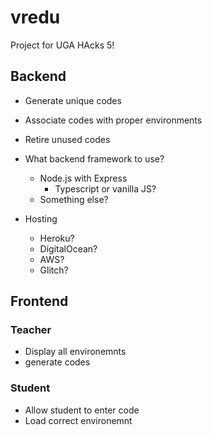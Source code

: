# vredu
Project for UGA HAcks 5!

## Backend

- Generate unique codes
- Associate codes with proper environments 
- Retire unused codes

- What backend framework to use?
	- Node.js with Express
		- Typescript or vanilla JS?
	- Something else?

- Hosting
	- Heroku?
	- DigitalOcean?
	- AWS?
	- Glitch?

## Frontend 

### Teacher

- Display all environemnts
- generate codes

### Student

- Allow student to enter code
- Load correct environemnt 